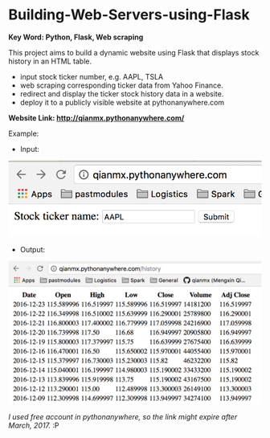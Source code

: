 # Building-Web-Servers-using-Flask
**Key Word: Python, Flask, Web scraping**

This project aims to build a dynamic website using Flask that displays stock history in an HTML table. 

* input stock ticker number, e.g. AAPL, TSLA
* web scraping corresponding ticker data from Yahoo Finance.
* redirect and display the ticker stock history data in a website.
* deploy it to a publicly visible website at pythonanywhere.com

**Website Link: http://qianmx.pythonanywhere.com/**

Example: 

* Input:

![alt tag](https://github.com/qianmx/Building-Web-Servers-using-Flask/blob/master/screenshot/submit_form.png)

* Output:

![alt tag](https://github.com/qianmx/Building-Web-Servers-using-Flask/blob/master/screenshot/output.png)

_I used free account in pythonanywhere, so the link might expire after March, 2017._ :P
